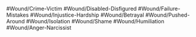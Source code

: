 #Wound/Crime-Victim
#Wound/Disabled-Disfigured
#Wound/Failure-Mistakes
#Wound/Injustice-Hardship
#Wound/Betrayal
#Wound/Pushed-Around
#Wound/Isolation
#Wound/Shame
#Wound/Humiliation
#Wound/Anger-Narcissist
